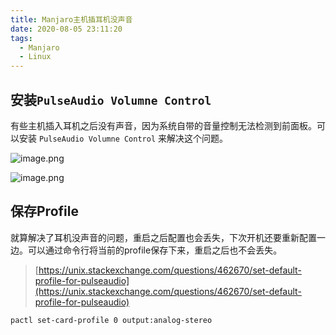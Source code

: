 ```yaml
---
title: Manjaro主机插耳机没声音
date: 2020-08-05 23:11:20
tags:
  - Manjaro
  - Linux
---
```


## 安装`PulseAudio Volumne Control`

有些主机插入耳机之后没有声音，因为系统自带的音量控制无法检测到前面板。可以安装 `PulseAudio Volumne Control` 来解决这个问题。

![image.png](https://i.loli.net/2020/08/06/dZUe7u9h14cQrMl.png)

![image.png](https://i.loli.net/2020/08/06/zqskrioFbcMm7DB.png)

## 保存Profile

就算解决了耳机没声音的问题，重启之后配置也会丢失，下次开机还要重新配置一边。可以通过命令行将当前的profile保存下来，重启之后也不会丢失。

> [https://unix.stackexchange.com/questions/462670/set-default-profile-for-pulseaudio](https://unix.stackexchange.com/questions/462670/set-default-profile-for-pulseaudio)


```bash
pactl set-card-profile 0 output:analog-stereo
```